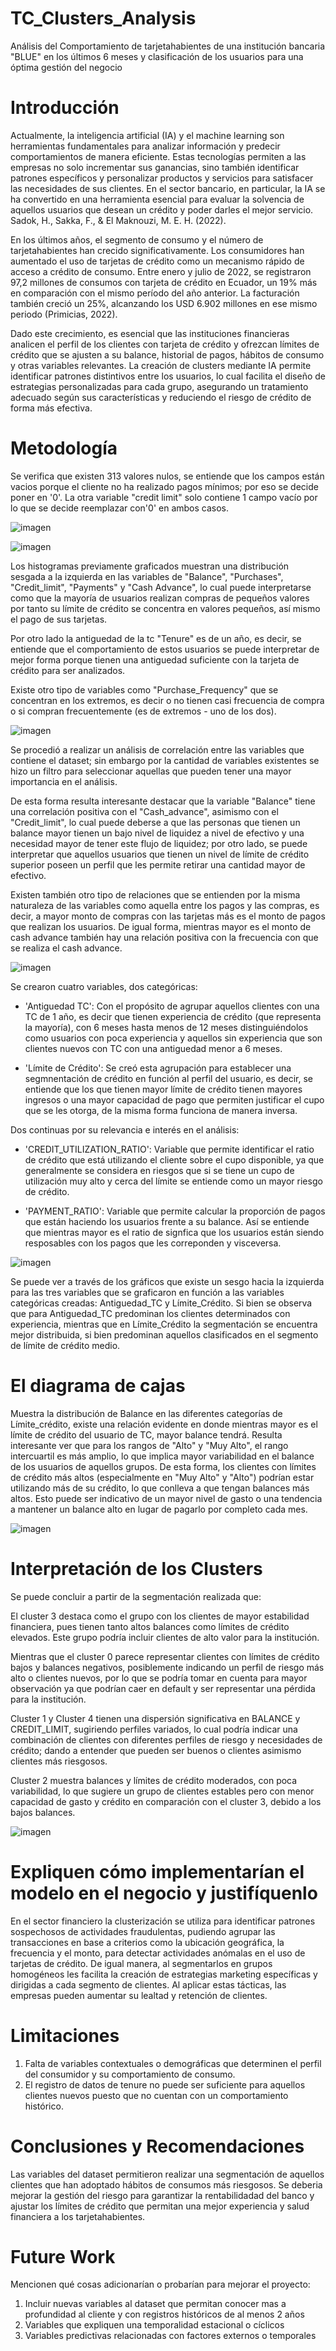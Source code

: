 # TC_Clusters_Analysis
Análisis del Comportamiento de tarjetahabientes de una institución bancaria "BLUE" en los últimos 6 meses y clasificación de los usuarios para una óptima gestión del negocio


# Introducción
Actualmente, la inteligencia artificial (IA) y el machine learning son herramientas fundamentales para analizar información y predecir comportamientos de manera eficiente. Estas tecnologías permiten a las empresas no solo incrementar sus ganancias, sino también identificar patrones específicos y personalizar productos y servicios para satisfacer las necesidades de sus clientes. En el sector bancario, en particular, la IA se ha convertido en una herramienta esencial para evaluar la solvencia de aquellos usuarios que desean un crédito y poder darles el mejor servicio. Sadok, H., Sakka, F., & El Maknouzi, M. E. H. (2022).

En los últimos años, el segmento de consumo y el número de tarjetahabientes han crecido significativamente. Los consumidores han aumentado el uso de tarjetas de crédito como un mecanismo rápido de acceso a crédito de consumo. Entre enero y julio de 2022, se registraron 97,2 millones de consumos con tarjeta de crédito en Ecuador, un 19% más en comparación con el mismo período del año anterior. La facturación también creció un 25%, alcanzando los USD 6.902 millones en ese mismo periodo (Primicias, 2022).

Dado este crecimiento, es esencial que las instituciones financieras analicen el perfil de los clientes con tarjeta de crédito y ofrezcan límites de crédito que se ajusten a su balance, historial de pagos, hábitos de consumo y otras variables relevantes. La creación de clusters mediante IA permite identificar patrones distintivos entre los usuarios, lo cual facilita el diseño de estrategias personalizadas para cada grupo, asegurando un tratamiento adecuado según sus características y reduciendo el riesgo de crédito de forma más efectiva.

# Metodología

Se verifica que existen 313 valores nulos, se entiende que los campos están vacios porque el cliente no ha realizado pagos mínimos; por eso se decide poner en '0'. La otra variable "credit limit" solo contiene 1 campo vacío por lo que se decide reemplazar con'0' en ambos casos.

![imagen](https://github.com/user-attachments/assets/454121f4-c000-4fea-830c-5f69f455be47)


![imagen](https://github.com/user-attachments/assets/c6d076dd-baa9-4093-b6ef-61b63ca43370)

Los histogramas previamente graficados muestran una distribución sesgada a la izquierda en las variables de "Balance", "Purchases", "Credit_limit", "Payments" y "Cash Advance", lo cual puede interpretarse como que la mayoría de usuarios realizan compras de pequeños valores por tanto su límite de crédito se concentra en valores pequeños, así mismo el pago de sus tarjetas.

Por otro lado la antiguedad de la tc "Tenure" es de un año, es decir, se entiende que el comportamiento de estos usuarios se puede interpretar de mejor forma porque tienen una antiguedad suficiente con la tarjeta de crédito para ser analizados.

Existe otro tipo de variables como "Purchase_Frequency" que se concentran en los extremos, es decir o no tienen casi frecuencia de compra o si compran frecuentemente (es de extremos - uno de los dos).



![imagen](https://github.com/user-attachments/assets/854f9950-a1a9-4659-981d-60c9e7fb9010)

Se procedió a realizar un análisis de correlación entre las variables que contiene el dataset; sin embargo por la cantidad de variables existentes se hizo un filtro para seleccionar aquellas que pueden tener una mayor importancia en el análisis.

De esta forma resulta interesante destacar que la variable "Balance" tiene una correlación positiva con el "Cash_advance", asimismo con el "Credit_limit", lo cual puede deberse a que las personas que tienen un balance mayor tienen un bajo nivel de liquidez a nivel de efectivo y una necesidad mayor de tener este flujo de liquidez; por otro lado, se puede interpretar que aquellos usuarios que tienen un nivel de límite de crédito superior poseen un perfil que les permite retirar una cantidad mayor de efectivo.

Existen también otro tipo de relaciones que se entienden por la misma naturaleza de las variables como aquella entre los pagos y las compras, es decir, a mayor monto de compras con las tarjetas más es el monto de pagos que realizan los usuarios. De igual forma, mientras mayor es el monto de cash advance también hay una relación positiva con la frecuencia con que se realiza el cash advance.


![imagen](https://github.com/user-attachments/assets/9f606504-e0c5-4416-8a2a-d6608c947f4a)

Se crearon cuatro variables, dos categóricas:

- 'Antiguedad TC': Con el propósito de agrupar aquellos clientes con una TC de 1 año, es decir que tienen experiencia de crédito (que representa la mayoría), con 6 meses hasta menos de 12 meses distinguiéndolos como usuarios con poca experiencia y aquellos sin experiencia que son clientes nuevos con TC con una antiguedad menor a 6 meses. 

- 'Límite de Crédito': Se creó esta agrupación para establecer una segmnentación de crédito en función al perfil del usuario, es decir, se entiende que los que tienen mayor límite de crédito tienen mayores ingresos o una mayor capacidad de pago que permiten justificar el cupo que se les otorga, de la misma forma funciona de manera inversa. 

Dos continuas por su relevancia e interés en el análisis:

- 'CREDIT_UTILIZATION_RATIO': Variable que permite identificar el ratio de crédito que está utilizando el cliente sobre el cupo disponible, ya que generalmente se considera en riesgos que si se tiene un cupo de utilización muy alto y cerca del límite se entiende como un mayor riesgo de crédito.

- 'PAYMENT_RATIO': Variable que permite calcular la proporción de pagos que están haciendo los usuarios frente a su balance. Así se entiende que mientras mayor es el ratio de signfica que los usuarios están siendo resposables con los pagos que les correponden y visceversa.

![imagen](https://github.com/user-attachments/assets/d7d0cd10-3292-40b9-8467-ed5c5eeff3c7)

Se puede ver a través de los gráficos que existe un sesgo hacia la izquierda para las tres variables que se graficaron en función a las variables categóricas creadas: Antiguedad_TC y Límite_Crédito. Si bien se observa que para Antiguedad_TC predominan los clientes determinados con experiencia, mientras que en Límite_Crédito la segmentación se encuentra mejor distribuida, si bien predominan aquellos clasificados en el segmento de límite de crédito medio.

# El diagrama de cajas

Muestra la distribución de Balance en las diferentes categorías de Límite_crédito, existe una relación evidente en donde mientras mayor es el límite de crédito del usuario de TC, mayor balance tendrá. Resulta interesante ver que para los rangos de "Alto" y "Muy Alto", el rango intercuartil es más amplio, lo que implica mayor variabilidad en el balance de los usuarios de aquellos grupos. De esta forma, los clientes con límites de crédito más altos (especialmente en "Muy Alto" y "Alto") podrían estar utilizando más de su crédito, lo que conlleva a que tengan balances más altos. Esto puede ser indicativo de un mayor nivel de gasto o una tendencia a mantener un balance alto en lugar de pagarlo por completo cada mes.

![imagen](https://github.com/user-attachments/assets/6976e3cc-6a95-4a06-9c5d-bffd172289e3)


# Interpretación de los Clusters

Se puede concluir a partir de la segmentación realizada que:

El cluster 3 destaca como el grupo con los clientes de mayor estabilidad financiera, pues tienen tanto altos balances como límites de crédito elevados. Este grupo podría incluir clientes de alto valor para la institución.

Mientras que el cluster 0 parece representar clientes con límites de crédito bajos y balances negativos, posiblemente indicando un perfil de riesgo más alto o clientes nuevos, por lo que se podría tomar en cuenta para mayor observación ya que podrían caer en default y ser representar una pérdida para la institución.

Cluster 1 y Cluster 4 tienen una dispersión significativa en BALANCE y CREDIT_LIMIT, sugiriendo perfiles variados, lo cual podría indicar una combinación de clientes con diferentes perfiles de riesgo y necesidades de crédito; dando a entender que pueden ser buenos o clientes asimismo clientes más riesgosos.

Cluster 2 muestra balances y límites de crédito moderados, con poca variabilidad, lo que sugiere un grupo de clientes estables pero con menor capacidad de gasto y crédito en comparación con el cluster 3, debido a los bajos balances.

![imagen](https://github.com/user-attachments/assets/3b0d9859-fc94-4ac9-8d92-a3a5bfb77427)


# Expliquen cómo implementarían el modelo en el negocio y justifíquenlo

En el sector financiero la clusterización se utiliza para identificar patrones sospechosos de actividades fraudulentas, pudiendo agrupar las transacciones en base a criterios como la ubicación geográfica, la frecuencia y el monto, para detectar actividades anómalas en el uso de tarjetas de crédito. De igual manera, al segmentarlos en grupos homogéneos les facilita la creación de estrategias marketing específicas y dirigidas a cada segmento de clientes. Al aplicar estas tácticas, las empresas pueden aumentar su lealtad y retención de clientes.

# Limitaciones

1. Falta de variables contextuales o demográficas que determinen el perfil del consumidor y su comportamiento de consumo. 
2. El registro de datos de tenure no puede ser suficiente para aquellos clientes nuevos puesto que no cuentan con un comportamiento histórico.

# Conclusiones y Recomendaciones
Las variables del dataset permitieron realizar una segmentación de aquellos clientes que han adoptado hábitos de consumos más riesgosos. 
Se deberia mejorar la gestión del riesgo para garantizar la rentabilidadad del banco y ajustar los límites de crédito que permitan una mejor experiencia y salud financiera a los tarjetahabientes.


# Future Work
Mencionen qué cosas adicionarían o probarían para mejorar el proyecto:
1. Incluir nuevas variables al dataset que permitan conocer mas a profundidad al cliente y con registros históricos de al menos 2 años
2. Variables que expliquen  una temporalidad estacional o cíclicos
3. Variables predictivas relacionadas con factores externos o temporales



